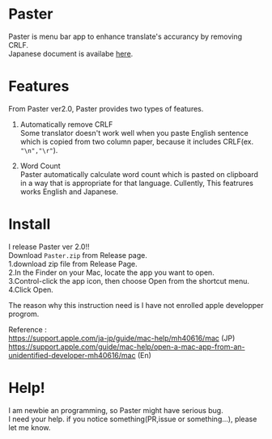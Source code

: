 # Paster
Paster is menu bar app to enhance translate's accurancy by removing CRLF.  
Japanese document is availabe [here](http://yebityon.hatenablog.com/entry/2020/03/07/161614).

# Features
From Paster ver2.0, Paster provides two types of features.

1. Automatically remove CRLF  
Some translator doesn't work well when you paste English sentence which is copied from two column paper, because it includes CRLF(ex. `"\n","\r"`).  

2. Word Count  
Paster automatically calculate word count which is pasted on clipboard in a way that is appropriate for that language.
Cullently, This featrures works English and Japanese.

# Install 
I release Paster ver 2.0!!  
Download `Paster.zip` from Release page.    
1.download zip file from Release Page.  
2.In the Finder  on your Mac, locate the app you want to open.  
3.Control-click the app icon, then choose Open from the shortcut menu.  
4.Click Open.  

The reason why this instruction need is I have not enrolled apple developper progrom.

Reference :   
https://support.apple.com/ja-jp/guide/mac-help/mh40616/mac (JP)  
https://support.apple.com/guide/mac-help/open-a-mac-app-from-an-unidentified-developer-mh40616/mac (En)  


# Help!
I am newbie an programming, so Paster might have serious bug.  
I need your help. if you notice something(PR,issue or something...), please let me know.  
